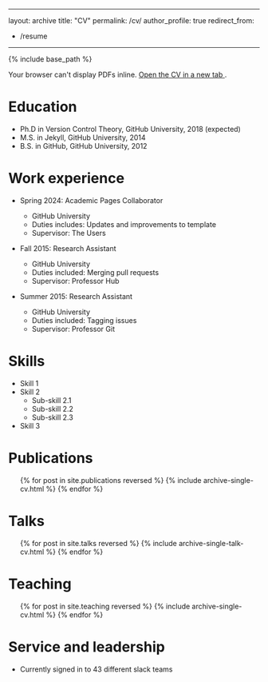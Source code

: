 
---
layout: archive
title: "CV"
permalink: /cv/
author_profile: true
redirect_from:
  - /resume
---

{% include base_path %}

<!-- Inline, scrollable PDF -->
<object 
  data="{{ '/files/CV_Nicolas_Beauvais.pdf' | relative_url }}" 
  type="application/pdf" 
  width="100%" 
  height="900px">
  <p>
    Your browser can't display PDFs inline.
    <a href="{{ '/files/CV_Nicolas_Beauvais.pdf' | relative_url }}" target="_blank" rel="noopener">
      Open the CV in a new tab
    </a>.
  </p>
</object>

<!-- (Optional) Keep or delete the Markdown CV below -->


Education
======
* Ph.D in Version Control Theory, GitHub University, 2018 (expected)
* M.S. in Jekyll, GitHub University, 2014
* B.S. in GitHub, GitHub University, 2012

Work experience
======
* Spring 2024: Academic Pages Collaborator
  * GitHub University
  * Duties includes: Updates and improvements to template
  * Supervisor: The Users

* Fall 2015: Research Assistant
  * GitHub University
  * Duties included: Merging pull requests
  * Supervisor: Professor Hub

* Summer 2015: Research Assistant
  * GitHub University
  * Duties included: Tagging issues
  * Supervisor: Professor Git
  
Skills
======
* Skill 1
* Skill 2
  * Sub-skill 2.1
  * Sub-skill 2.2
  * Sub-skill 2.3
* Skill 3

Publications
======
  <ul>{% for post in site.publications reversed %}
    {% include archive-single-cv.html %}
  {% endfor %}</ul>
  
Talks
======
  <ul>{% for post in site.talks reversed %}
    {% include archive-single-talk-cv.html  %}
  {% endfor %}</ul>
  
Teaching
======
  <ul>{% for post in site.teaching reversed %}
    {% include archive-single-cv.html %}
  {% endfor %}</ul>
  
Service and leadership
======
* Currently signed in to 43 different slack teams

